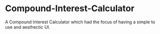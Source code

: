 # Compound-Interest-Calculator

A Compound Interest Calculator which had the focus of having a simple to use and aesthectic UI. 
